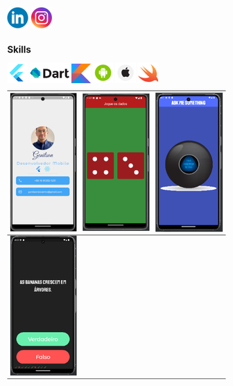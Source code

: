 # [![linkedin](Documentation/linkedin.png)](https://www.linkedin.com/in/genilson-do-carmo-8a42b89a/) [![instagram](Documentation/instagram.png)](https://www.instagram.com/genilson_carmo/)

## Skills

<p align="left">
   <img src="https://github.com/GenilsonDC/Skills_icons_48x48/blob/main/icons/flutter.png?raw=true"  alt="flutter" /> <img src="https://github.com/GenilsonDC/Skills_icons_48x48/blob/main/icons/dart.png?raw=true"  alt="dart" /> <img src="https://github.com/GenilsonDC/Skills_icons_48x48/blob/main/icons/kotlin.png?raw=true"  alt="kotlin" />  <img src="https://github.com/GenilsonDC/Skills_icons_48x48/blob/main/icons/android.png?raw=true"  alt="Android image" />   <img src="https://github.com/GenilsonDC/Skills_icons_48x48/blob/main/icons/ios.png?raw=true"  alt="ios" /> <img src="https://github.com/GenilsonDC/Skills_icons_48x48/blob/main/icons/swift.png?raw=true"  alt="Swift" />
</p>



| <img src="Documentation/img1.png" alt="GenilsonDC Banner"  /> | <img src="Documentation/img2.png" alt="mobile app"  /> | <img src="Documentation/img3.png" alt="GenilsonDC Banner"  /> |
| :----------------------------------------------------------: | ------------------------------------------------------ | ------------------------------------------------------------ |
|    <img src="Documentation/img5.png" alt="mobile app"  />    |                                                        |                                                              |



   

